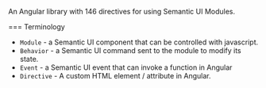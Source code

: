 An Angular library with 146 directives for using Semantic UI Modules.

=== Terminology

- `Module` - a Semantic UI component that can be controlled with javascript.
- `Behavior` - a Semantic UI command sent to the module to modify its state.
- `Event` - a Semantic UI event that can invoke a function in Angular
- `Directive` - A custom HTML element / attribute in Angular.
